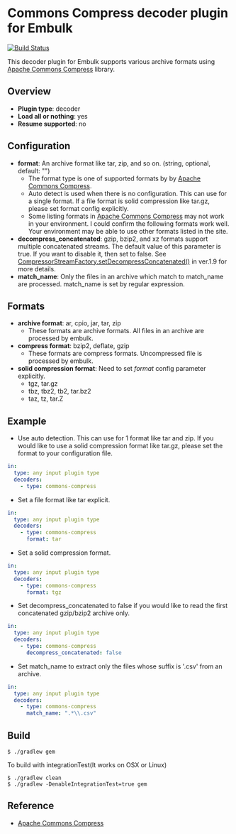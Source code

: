 # Commons Compress decoder plugin for Embulk

[![Build Status](https://travis-ci.org/hata/embulk-decoder-commons-compress.svg)](https://travis-ci.org/hata/embulk-decoder-commons-compress)


This decoder plugin for Embulk supports various archive formats using [Apache Commons Compress](http://commons.apache.org/proper/commons-compress/) library.

## Overview

* **Plugin type**: decoder
* **Load all or nothing**: yes
* **Resume supported**: no

## Configuration

- **format**: An archive format like tar, zip, and so on. (string, optional, default: "")
  - The format type is one of supported formats by by [Apache Commons Compress](http://commons.apache.org/proper/commons-compress/).
  - Auto detect is used when there is no configuration. This can use for a single format. If a file format is solid compression like tar.gz, please set format config explicitly.
  - Some listing formats in [Apache Commons Compress](http://commons.apache.org/proper/commons-compress/) may not work in your environment. I could confirm the following formats work well. Your environment may be able to use other formats listed in the site.
- **decompress_concatenated**: gzip, bzip2, and xz formats support multiple concatenated streams. The default value of this parameter is true. If you want to disable it, then set to false. See [CompressorStreamFactory.setDecompressConcatenated()](https://commons.apache.org/proper/commons-compress/apidocs/org/apache/commons/compress/compressors/CompressorStreamFactory.html#setDecompressConcatenated(boolean)) in ver.1.9 for more details.
- **match_name**: Only the files in an archive which match to match_name are processed. match_name is set by regular expression.

## Formats

- **archive format**: ar, cpio, jar, tar, zip
  - These formats are archive formats. All files in an archive are processed by embulk.
- **compress format**: bzip2, deflate, gzip
  - These formats are compress formats. Uncompressed file is processed by embulk.
- **solid compression format**: Need to set *format* config parameter explicitly.
  - tgz, tar.gz
  - tbz, tbz2, tb2, tar.bz2
  - taz, tz, tar.Z


## Example

- Use auto detection. This can use for 1 format like tar and zip. If you would like to use a solid compression format like tar.gz, please set the format to your configuration file.

```yaml
in:
  type: any input plugin type
  decoders:
    - type: commons-compress
```

- Set a file format like tar explicit.

```yaml
in:
  type: any input plugin type
  decoders:
    - type: commons-compress
      format: tar
```

- Set a solid compression format.

```yaml
in:
  type: any input plugin type
  decoders:
    - type: commons-compress
      format: tgz
```

- Set decompress_concatenated to false if you would like to read the first concatenated gzip/bzip2 archive only.

```yaml
in:
  type: any input plugin type
  decoders:
    - type: commons-compress
      decompress_concatenated: false
```

- Set match_name to extract only the files whose suffix is '.csv' from an archive.

```yaml
in:
  type: any input plugin type
  decoders:
    - type: commons-compress
      match_name: ".*\\.csv"
```



## Build

```
$ ./gradlew gem
```

To build with integrationTest(It works on OSX or Linux)
```
$ ./gradlew clean
$ ./gradlew -DenableIntegrationTest=true gem
```

## Reference

- [Apache Commons Compress](http://commons.apache.org/proper/commons-compress/)


